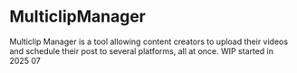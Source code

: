# MulticlipManager
Multiclip Manager is a tool allowing content creators to upload their videos and schedule their post to several platforms, all at once.
WIP started in 2025 07
